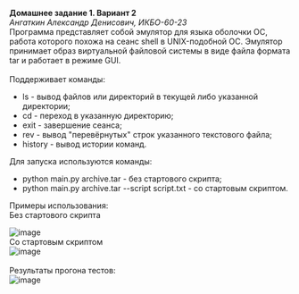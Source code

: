 <b>Домашнее задание 1. Вариант 2</b><br>
<i>Ангаткин Александр Денисович, ИКБО-60-23</i><br>
Программа представляет собой эмулятор для языка оболочки ОС, работа которого похожа на сеанс shell в UNIX-подобной ОС. 
Эмулятор принимает образ виртуальной файловой системы в виде файла формата tar и работает в режиме GUI.<br><br>
Поддерживает команды:
<ul>
  <li>ls - вывод файлов или директорий в текущей либо указанной директории;</li>
  <li>cd - переход в указанную директорию;</li>
  <li>exit - завершение сеанса;</li>
  <li>rev - вывод "перевёрнутых" строк указанного текстового файла;</li>
  <li>history - вывод истории команд.</li>
</ul>
Для запуска используются команды:
<ul>
  <li>python main.py archive.tar - без стартового скрипта;</li>
  <li>python main.py archive.tar --script script.txt - со стартовым скриптом.</li>
</ul>
Примеры использования:<br>
Без стартового скрипта<br>

![image](https://github.com/user-attachments/assets/a01403ae-c803-44b0-88d6-2aa8d03e87f4)
<br>Со стартовым скриптом<br>
![image](https://github.com/user-attachments/assets/d75c10c1-1f4e-4e51-b90d-79cc52631174)
<br><br>Результаты прогона тестов:<br>
![image](https://github.com/user-attachments/assets/18bbd453-f827-4b09-98b8-8e8687e062e0)
